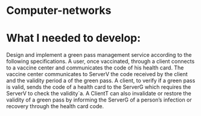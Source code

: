 # Computer-networks

# What I needed to develop:
Design and implement a green pass management service according to the following specifications. 
A user, once vaccinated, through a client connects to a vaccine center and communicates the code of his health card. 
The vaccine center communicates to ServerV the code received by the client and the validity period a of the green pass.
A client, to verify if a green pass is valid, sends the code of a health card to the ServerG which requires the ServerV to check the validity`a. 
A ClientT can also invalidate or restore the validity of a green pass by informing the ServerG of a person’s infection or recovery through the health card code.
